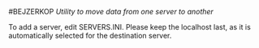 #BEJZERKOP
_Utility to move data from one server to another_  

To add a server, edit SERVERS.INI. Please keep the localhost last, as it is automatically selected for the destination server.